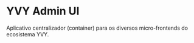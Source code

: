 # YVY Admin UI

Aplicativo centralizador (container) para os diversos micro-frontends do ecosistema YVY.
